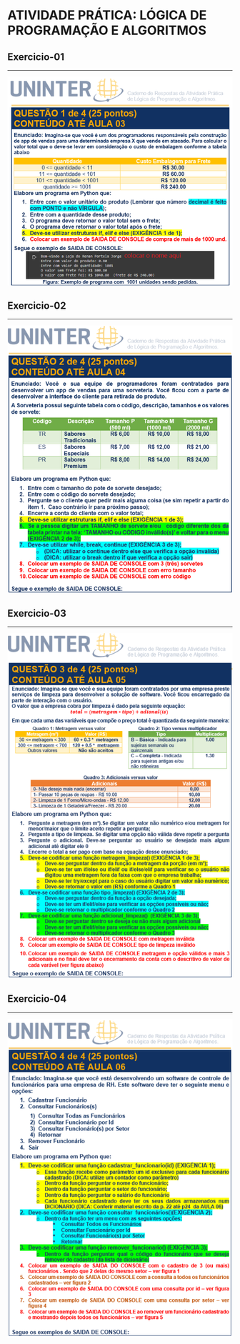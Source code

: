 # ATIVIDADE PRÁTICA: LÓGICA DE PROGRAMAÇÃO E ALGORITMOS

## Exercicio-01
<hr>
<img src="assets/exercicio01.png">

<br>

## Exercicio-02
<hr>
<img src="assets/exercicio02.png">

<br>

## Exercicio-03
<hr>
<img src="assets/exercicio03.png">

<br>

## Exercicio-04
<hr>
<img src="assets/exercicio04.png"> 